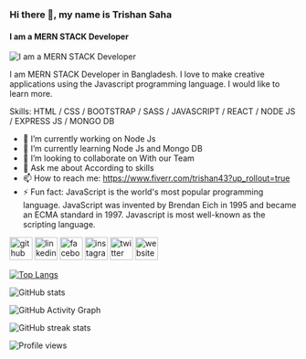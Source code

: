 ### Hi there 👋, my name is Trishan Saha
#### I am a MERN STACK Developer
![I am a MERN STACK Developer](https://images.unsplash.com/photo-1517694712202-14dd9538aa97?ixid=MnwxMjA3fDB8MHxwaG90by1wYWdlfHx8fGVufDB8fHx8&ixlib=rb-1.2.1&auto=format&fit=crop&w=750&q=80)

I am MERN STACK Developer in Bangladesh. I love to make creative applications using the Javascript programming language. I would like to learn more.

Skills: HTML / CSS / BOOTSTRAP / SASS / JAVASCRIPT / REACT / NODE JS / EXPRESS JS /  MONGO DB

- 🔭 I’m currently working on Node Js 
- 🌱 I’m currently learning Node Js and Mongo DB 
- 👯 I’m looking to collaborate on With our Team  
- 💬 Ask me about According to skills  
- 📫 How to reach me: https://www.fiverr.com/trishan43?up_rollout=true 
- ⚡ Fun fact: JavaScript is the world's most popular programming language. JavaScript was invented by Brendan Eich in 1995 and became an ECMA standard in 1997. Javascript is most well-known as the scripting language. 


[<img src='https://cdn.jsdelivr.net/npm/simple-icons@3.0.1/icons/github.svg' alt='github' height='40'>](https://github.com/TRISHAN00)  [<img src='https://cdn.jsdelivr.net/npm/simple-icons@3.0.1/icons/linkedin.svg' alt='linkedin' height='40'>](https://www.linkedin.com/in/trishan-saha-4794b3157/)  [<img src='https://cdn.jsdelivr.net/npm/simple-icons@3.0.1/icons/facebook.svg' alt='facebook' height='40'>](https://www.facebook.com/trishan43)  [<img src='https://cdn.jsdelivr.net/npm/simple-icons@3.0.1/icons/instagram.svg' alt='instagram' height='40'>](https://www.instagram.com/s.trishan/)  [<img src='https://cdn.jsdelivr.net/npm/simple-icons@3.0.1/icons/twitter.svg' alt='twitter' height='40'>](https://twitter.com/developerweb0)  [<img src='https://cdn.jsdelivr.net/npm/simple-icons@3.0.1/icons/icloud.svg' alt='website' height='40'>](www.trishansaha.com)  

[![Top Langs](https://github-readme-stats.vercel.app/api/top-langs/?username=TRISHAN00)](https://github.com/anuraghazra/github-readme-stats)

![GitHub stats](https://github-readme-stats.vercel.app/api?username=TRISHAN00&show_icons=true)  

![GitHub Activity Graph](https://activity-graph.herokuapp.com/graph?username=TRISHAN00)  

![GitHub streak stats](https://github-readme-streak-stats.herokuapp.com/?user=TRISHAN00)  

![Profile views](https://gpvc.arturio.dev/TRISHAN00)  
